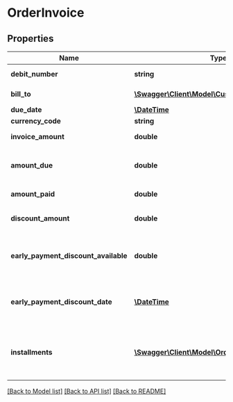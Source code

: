 # OrderInvoice

## Properties
Name | Type | Description | Notes
------------ | ------------- | ------------- | -------------
**debit_number** | **string** | Debit number | [optional] 
**bill_to** | [**\Swagger\Client\Model\CustomerAddressKey**](CustomerAddressKey.md) | Customer number | [optional] 
**due_date** | [**\DateTime**](\DateTime.md) | Due Date | [optional] 
**currency_code** | **string** | Currency | [optional] 
**invoice_amount** | **double** | Invoice amount | [optional] 
**amount_due** | **double** | Total amount remaining to be paid | [optional] 
**amount_paid** | **double** | Amount paid | [optional] 
**discount_amount** | **double** | Total of discounts applied | [optional] 
**early_payment_discount_available** | **double** | Available early payment discount on invoice | [optional] 
**early_payment_discount_date** | [**\DateTime**](\DateTime.md) | Date after which early payment discount expires | [optional] 
**installments** | [**\Swagger\Client\Model\OrderInvoiceInstallment[]**](OrderInvoiceInstallment.md) | Invoice installment details, for installment billed invoices. | [optional] 

[[Back to Model list]](../README.md#documentation-for-models) [[Back to API list]](../README.md#documentation-for-api-endpoints) [[Back to README]](../README.md)


